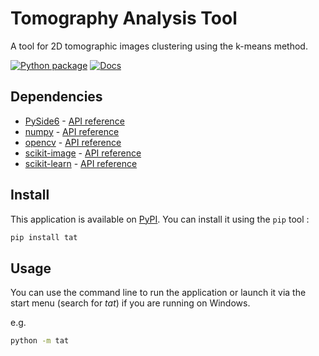 # Tomography Analysis Tool

A tool for 2D tomographic images clustering using the k-means method.

[![Python package](https://github.com/ShinoYasx/tat/actions/workflows/python-package.yml/badge.svg)](https://github.com/ShinoYasx/tat/actions/workflows/python-package.yml)
[![Docs](https://github.com/ShinoYasx/tat/actions/workflows/docs.yml/badge.svg)](https://github.com/ShinoYasx/tat/actions/workflows/docs.yml)

## Dependencies

- [PySide6](https://pypi.org/project/PySide6/) - [API reference](https://doc.qt.io/qtforpython-6/modules.html)
- [numpy](https://pypi.org/project/numpy/) - [API reference](https://numpy.org/doc/stable/reference/index.html)
- [opencv](https://pypi.org/project/opencv-python/) - [API reference](https://docs.opencv.org/master/index.html)
- [scikit-image](https://pypi.org/project/scikit-image/) - [API reference](https://scikit-image.org/docs/stable/api/api.html)
- [scikit-learn](https://pypi.org/project/scikit-learn/) - [API reference](https://scikit-learn.org/stable/modules/classes.html)

## Install

This application is available on [PyPI](https://pypi.org/project/tat/). You can install it using the `pip` tool :

```bash
pip install tat
```

## Usage

You can use the command line to run the application or launch it via the start menu (search for _tat_) if you are running on Windows.

e.g.

```bash
python -m tat
```
